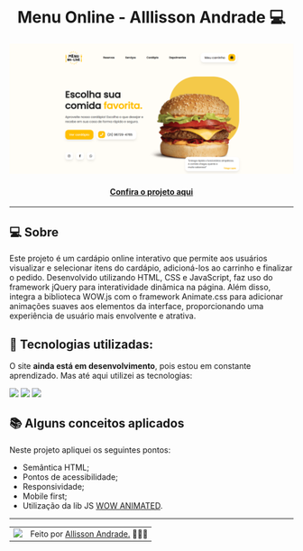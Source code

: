 <h1 align="center">Menu Online - Alllisson Andrade 💻</h1>
<div align="center">
    
![Imagem do projeto finalizado](./landing.png)
</div>
<h4 align="center"><a href="https://menu-online-projeto.000webhostapp.com/">Confira o projeto aqui</a></h4>

---

## 💻 Sobre

Este projeto é um cardápio online interativo que permite aos usuários visualizar e selecionar itens do cardápio, adicioná-los ao carrinho e finalizar o pedido. Desenvolvido utilizando HTML, CSS e JavaScript, faz uso do framework jQuery para interatividade dinâmica na página. Além disso, integra a biblioteca WOW.js com o framework Animate.css para adicionar animações suaves aos elementos da interface, proporcionando uma experiência de usuário mais envolvente e atrativa.


## 🧠 Tecnologias utilizadas:

O site **ainda está em desenvolvimento**, pois estou em constante aprendizado. Mas até aqui utilizei as tecnologias:

<div>
    <img src="https://img.shields.io/badge/HTML5-E34F26?style=for-the-badge&logo=html5&logoColor=white" />
    <img src="https://img.shields.io/badge/CSS3-1572B6?style=for-the-badge&logo=css3&logoColor=white" />
    <img src="https://img.shields.io/badge/JavaScript-F7DF1E?style=for-the-badge&logo=javascript&logoColor=black" />
</div>

## 📚 Alguns conceitos aplicados

Neste projeto apliquei os seguintes pontos:
+ Semântica HTML;
+ Pontos de acessibilidade;
+ Responsividade;
+ Mobile first;
+ Utilização da lib JS <a href="[https://wowjs.uk/]">WOW ANIMATED</a>.

---

<table>
  <tr>
    <td>
      <img src="https://github.com/allissonandrade.png" width="100px" />
    </td>
    <td>
      Feito por <a href="https://github.com/allissonandrade">Allisson Andrade.</a> 🙋🏿‍♂️
    </td>
  </tr>
</table>
